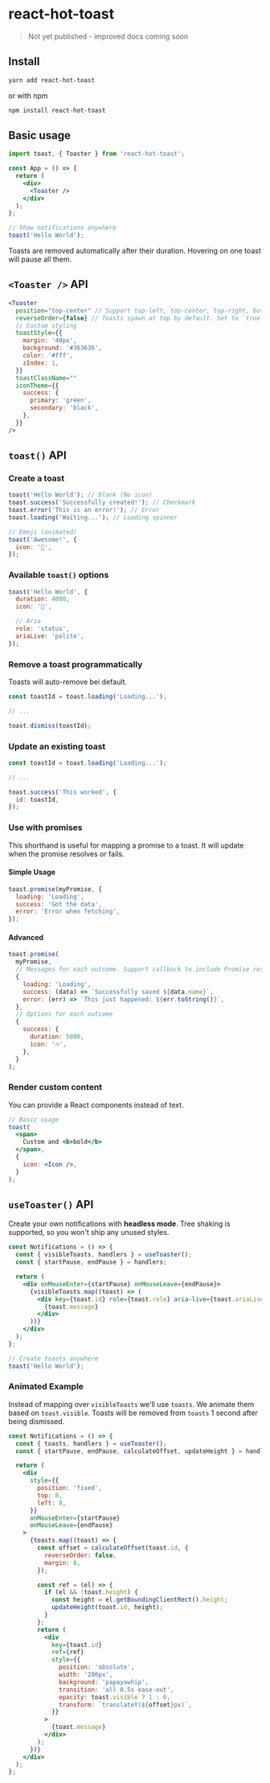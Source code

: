 # react-hot-toast

> Not yet published - improved docs coming soon

## Install

```sh
yarn add react-hot-toast
```

or with npm

```sh
npm install react-hot-toast
```

## Basic usage

```jsx
import toast, { Toaster } from 'react-hot-toast';

const App = () => {
  return (
    <div>
      <Toaster />
    </div>
  );
};

// Show notifications anywhere
toast('Hello World');
```

Toasts are removed automatically after their duration. Hovering on one toast will pause all them.

## `<Toaster />` API

```jsx
<Toaster
  position="top-center" // Support top-left, top-center, top-right, bottom-left, bottom-center & bottom-right
  reverseOrder={false} // Toasts spawn at top by default. Set to `true` if you want new Toasts at the end
  // Custom styling
  toastStyle={{
    margin: '40px',
    background: '#363636',
    color: '#fff',
    zIndex: 1,
  }}
  toastClassName=""
  iconTheme={{
    success: {
      primary: 'green',
      secondary: 'black',
    },
  }}
/>
```

## `toast()` API

### Create a toast

```js
toast('Hello World'); // Blank (No icon)
toast.success('Successfully created!'); // Checkmark
toast.error('This is an error!'); // Error
toast.loading('Waiting...'); // Loading spinner

// Emoji (animated)
toast('Awesome!', {
  icon: '🎉',
});
```

### Available `toast()` options

```js
toast('Hello World', {
  duration: 4000,
  icon: '👏',

  // Aria
  role: 'status',
  ariaLive: 'polite',
});
```

### Remove a toast programmatically

Toasts will auto-remove bei default.

```js
const toastId = toast.loading('Loading...');

// ...

toast.dismiss(toastId);
```

### Update an existing toast

```js
const toastId = toast.loading('Loading...');

// ...

toast.success('This worked', {
  id: toastId,
});
```

### Use with promises

This shorthand is useful for mapping a promise to a toast. It will update when the promise resolves or fails.

#### Simple Usage

```js
toast.promise(myPromise, {
  loading: 'Loading',
  success: 'Got the data',
  error: 'Error when fetching',
});
```

#### Advanced

```js
toast.promise(
  myPromise,
  // Messages for each outcome. Support callback to include Promise result
  {
    loading: 'Loading',
    success: (data) => `Successfully saved ${data.name}`,
    error: (err) => `This just happened: ${err.toString()}`,
  },
  // Options for each outcome
  {
    success: {
      duration: 5000,
      icon: '🔥',
    },
  }
);
```

### Render custom content

You can provide a React components instead of text.

```jsx
// Basic usage
toast(
  <span>
    Custom and <b>bold</b>
  </span>,
  {
    icon: <Icon />,
  }
);
```

## `useToaster()` API

Create your own notifications with **headless mode**. Tree shaking is supported, so you won't ship any unused styles.

```jsx
const Notifications = () => {
  const { visibleToasts, handlers } = useToaster();
  const { startPause, endPause } = handlers;

  return (
    <div onMouseEnter={startPause} onMouseLeave={endPause}>
      {visibleToasts.map((toast) => (
        <div key={toast.id} role={toast.role} aria-live={toast.ariaLive}>
          {toast.message}
        </div>
      ))}
    </div>
  );
};

// Create toasts anywhere
toast('Hello World');
```

### Animated Example

Instead of mapping over `visibleToasts` we'll use `toasts`. We animate them based on `toast.visible`. Toasts will be removed from `toasts` 1 second after being dismissed.

```jsx
const Notifications = () => {
  const { toasts, handlers } = useToaster();
  const { startPause, endPause, calculateOffset, updateHeight } = handlers;

  return (
    <div
      style={{
        position: 'fixed',
        top: 8,
        left: 8,
      }}
      onMouseEnter={startPause}
      onMouseLeave={endPause}
    >
      {toasts.map((toast) => {
        const offset = calculateOffset(toast.id, {
          reverseOrder: false,
          margin: 8,
        });

        const ref = (el) => {
          if (el && !toast.height) {
            const height = el.getBoundingClientRect().height;
            updateHeight(toast.id, height);
          }
        };
        return (
          <div
            key={toast.id}
            ref={ref}
            style={{
              position: 'absolute',
              width: '200px',
              background: 'papayawhip',
              transition: 'all 0.5s ease-out',
              opacity: toast.visible ? 1 : 0,
              transform: `translateY(${offset}px)`,
            }}
          >
            {toast.message}
          </div>
        );
      })}
    </div>
  );
};
```
